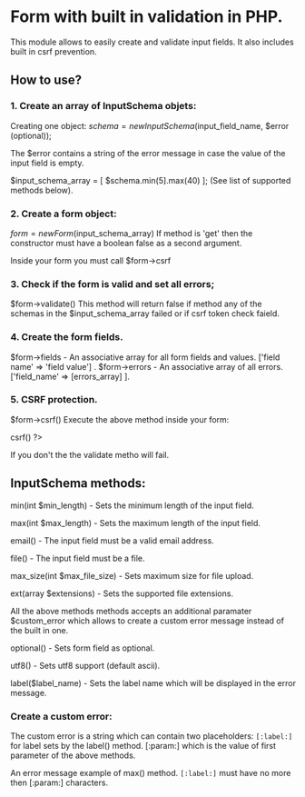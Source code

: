 # Form with built in validation in PHP.
This module allows to easily create and validate input fields.  It also includes built in csrf prevention.

## How to use?

### 1. Create an array of InputSchema objets:

Creating one object:
$schema = new InputSchema($input_field_name, $error (optional));

The $error contains a string of the error message in case the value of the input field is empty.

$input_schema_array = [ $schema.min(5].max(40) ];
(See list of supported methods below).

### 2. Create a form object:

$form = new Form($input_schema_array)
If method is 'get' then the constructor must have a boolean false as a second argument.

Inside your form you must call $form->csrf

### 3. Check if the form is valid and set all errors;

$form->validate() 
This method will return false if method any of the schemas in the $input_schema_array failed
or if csrf token check faield.

### 4. Create the form fields.

$form->fields - An associative array for all form fields and values.  ['field name' => 'field value'] .
$form->errors - An associative array of all errors.  ['field_name' => [errors_array] ].

### 5. CSRF protection.

$form->csrf()
Execute the above method inside your form:
<form>
<?= $form->csrf() ?>  
</form>

If you don't the the validate metho will fail.



## InputSchema methods:

min(int $min_length) - Sets the minimum length of the input field.

max(int $max_length) - Sets the maximum length of the input field.

email() - The input field must be a valid email address.

file() - The input field must be a file.

max_size(int $max_file_size) - Sets maximum size for file upload.

ext(array $extensions) - Sets the supported file extensions.

All the above methods methods accepts an additional paramater $custom_error
which allows to create a custom error message instead of the built in one.

optional() - Sets form field as optional.

utf8() - Sets utf8 support (default ascii).

label($label_name) - Sets the label name which will be displayed in the error message.

### Create a custom error:

The custom error is a string which can contain two placeholders:
`[:label:]` for label sets by the label() method.
[:param:] which is the value of first parameter of the above methods.

An error message example of max() method.
`[:label:]` must have no more then [:param:] characters.











